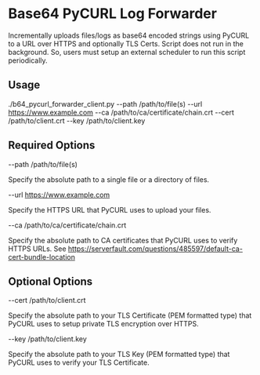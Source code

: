 # Base64 PyCURL Log Forwarder
Incrementally uploads files/logs as base64 encoded strings using PyCURL to a URL over HTTPS and optionally TLS Certs. Script does not run in the background. So, users must setup an external scheduler to run this script periodically.

## Usage
./b64_pycurl_forwarder_client.py --path /path/to/file(s) --url https://www.example.com --ca /path/to/ca/certificate/chain.crt --cert /path/to/client.crt --key /path/to/client.key

## Required Options
--path  /path/to/file(s)

Specify the absolute path to a single file or a directory of files.

--url   https://www.example.com

Specify the HTTPS URL that PyCURL uses to upload your files. 

--ca    /path/to/ca/certificate/chain.crt

Specify the absolute path to CA certificates that PyCURL uses to verify HTTPS URLs. See https://serverfault.com/questions/485597/default-ca-cert-bundle-location

## Optional Options
--cert  /path/to/client.crt

Specify the absolute path to your TLS Certificate (PEM formatted type) that PyCURL uses to setup private TLS encryption over HTTPS.
 
--key   /path/to/client.key

Specify the absolute path to your TLS Key (PEM formatted type) that PyCURL uses to verify your TLS Certificate.
